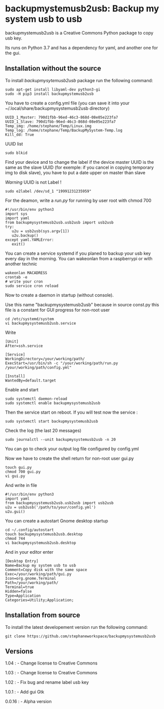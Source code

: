 backupmystemusb2usb: Backup my system usb to usb
================================================

backupmystemusb2usb is a Creative Commons Python package to copy usb key.

Its runs on Python 3.7 and has a dependency for yaml, and another one
for the gui.

Installation without the source
-------------------------------

To install *backupmysytemusb2usb* package run the following command:

``` {.sourceCode .bash}
sudo apt-get install libyaml-dev python3-gi
sudo -H pip3 install backupmystemusb2usb
```

You have to create a config.yml file (you can save it into your
\~/.local/share/backupmysystemusb2usb directory)

``` {.sourceCode .bash}
UUID_1_Master: 790d1fbb-96ed-46c3-868d-08e05e223fa7
UUID_1_Slave: 790d1fbb-96ed-46c3-868d-08e05e223fa7
Temp_img: /home/stephane/Temp/Linux.img
Temp_log: /home/stephane/Temp/BackupMySystem-Temp.log
Kill_dd: True
```

UUID list

``` {.sourceCode .bash}
sudo blkid
```

Find your device and to change the label if the device master UUID is
the same as the slave UUID (for exemple: if you cancel in copying
temporary img to disk slave), you have to put a date upper on master
than slave

*Warning* UUID is not Label !

``` {.sourceCode .bash}
sudo e2label /dev/sd_1 "19991231235959"
```

For the deamon, write a *run.py* for running by user root with chmod 700

``` {.sourceCode .bash}
#!/usr/bin/env python3
import sys
import yaml
from backupmysystemusb2usb.usb2usb import usb2usb
try:
   u2u = usb2usb(sys.argv[1])
   u2u.backup()
except yaml.YAMLError:
   exit()
```

You can create a service systemd if you planed to backup your usb key
every day in the morning. You can wakeonlan from a raspberrypi or with
another technic

``` {.sourceCode .bash}
wakeonlan MACADRESS
crontab -e
# write your cron
sudo service cron reload
```

Now to create a daemon in startup (without console).

Use this name "backupmysystemusb2usb" because in source const.py this
file is a constant for GUI progress for non-root user

``` {.sourceCode .bash}
cd /etc/systemd/system
vi backupmysystemusb2usb.service
```

Write

``` {.sourceCode .bash}
[Unit]
After=ssh.service

[Service]
WorkingDirectory=/your/working/path/
ExecStart=/usr/bin/sh -c "/your/working/path/run.py /your/working/path/config.yml"

[Install]
WantedBy=default.target
```

Enable and start

``` {.sourceCode .bash}
sudo systemctl daemon-reload
sudo systemctl enable backupmysystemusb2usb
```

Then the service start on reboot. If you will test now the service :

``` {.sourceCode .bash}
sudo systemctl start backupmysystemusb2usb
```

Check the log (the last 20 messages)

``` {.sourceCode .bash}
sudo journalctl --unit backupmysystemusb2usb -n 20
```

You can go to check your output log file configured by config.yml

Now we have to create the shell return for non-root user gui.py

``` {.sourceCode .bash}
touch gui.py
chmod 700 gui.py
vi gui.py
```

And write in file

``` {.sourceCode .bash}
#!/usr/bin/env python3
import yaml
from backupmysystemusb2usb.usb2usb import usb2usb
u2u = usb2usb('/path/to/your/config.yml')
u2u.gui()
```

You can create a autostart Gnome desktop startup

``` {.sourceCode .bash}
cd ~/.config/autostart
touch backupmysystemusb2usb.desktop
chmod 744
vi backupmysystemusb2usb.desktop
```

And in your editor enter

``` {.sourceCode .bash}
[Desktop Entry]
Name=Backup my system usb to usb
Comment=Copy disk with the same space
Exec=/your/working/path/gui.py
Icon=org.gnome.Terminal
Path=/your/working/path/
Terminal=true
Hidden=false
Type=Application
Categories=Utility;Application;
```

Installation from source
------------------------

To install the latest developement version run the following command:

``` {.sourceCode .bash}
git clone https://github.com/stephaneworkspace/backupmysystemusb2usb
```

Versions
--------
1.04
:   -   Change license to Creative Commons

1.03
:   -   Change license to Creative Commons

1.02
:   -   Fix bug and rename label usb key

1.0.1
:   -   Add gui Gtk

0.0.16
:   -   Alpha version
